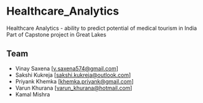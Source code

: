 # Healthcare_Analytics
Healthcare Analytics - ability to predict potential of medical tourism in India
Part of Capstone project in Great Lakes
## Team

* Vinay Saxena [v.saxena574@gmail.com]
* Sakshi Kukreja [sakshi.kukreja@outlook.com]
* Priyank Khemka [khemka.priyank@gmail.com]
* Varun Khurana [varun_khurana@hotmail.com]
* Kamal Mishra

